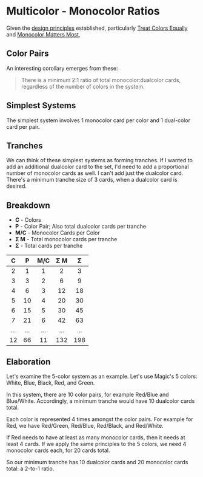 # Multicolor - Monocolor Ratios

Given the [design principles](../design-principles.md) established, particularly [Treat Colors Equally](../design-principles.md#treat-colors-equally) and [Monocolor Matters Most](../design-principles.md#monocolor-matters-most),

## Color Pairs

An interesting corollary emerges from these:

> There is a minimum 2:1 ratio of total monocolor:dualcolor cards, regardless of
> the number of colors in the system.

## Simplest Systems

The simplest system involves 1 monocolor card per color and 1 dual-color card
per pair.

## Tranches

We can think of these simplest systems as forming tranches. If I wanted to add
an additional dualcolor card to the set, I'd need to add a proportional number
of monocolor cards as well. I can't add just the dualcolor card. There's a
minimum tranche size of 3 cards, when a dualcolor card is desired.

## Breakdown

- **C** - Colors
- **P** - Color Pair; Also total dualcolor cards per tranche
- **M/C** - Monocolor Cards per Color
- **Σ M** - Total monocolor cards per tranche
- **Σ** - Total cards per tranche

|  C  |  P  | M/C | Σ M |  Σ  |
| :-: | :-: | :-: | :-: | :-: |
|  2  |  1  |  1  |  2  |  3  |
|  3  |  3  |  2  |  6  |  9  |
|  4  |  6  |  3  | 12  | 18  |
|  5  | 10  |  4  | 20  | 30  |
|  6  | 15  |  5  | 30  | 45  |
|  7  | 21  |  6  | 42  | 63  |
| ... | ... | ... | ... | ... |
| 12  | 66  | 11  | 132 | 198 |

## Elaboration

Let's examine the 5-color system as an example. Let's use Magic's 5 colors:
White, Blue, Black, Red, and Green.

In this system, there are 10 color pairs, for example Red/Blue and Blue/White.
Accordingly, a minimum tranche would have 10 dualcolor cards total.

Each color is represented 4 times amongst the color pairs. For example for Red,
we have Red/Green, Red/Blue, Red/Black, and Red/White.

If Red needs to have at least as many monocolor cards, then it needs at least 4
cards. If we apply the same principles to the 5 colors, we need 4 monocolor
cards each, for 20 cards total.

So our minimum tranche has 10 dualcolor cards and 20 monocolor cards total: a
2-to-1 ratio.
